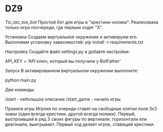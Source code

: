 # DZ9

*Tic_tac_toe_bot* Простой бот для
игры в "крестики-нолики". Реализована только игра поочереди, где первым ходят "X".

Установка Создаем виртуальное окружение и активируем его. Выполняем установку зависимостей: pip install -r requirements.txt

Настройка Создайте файл settings.py и добавте настройки:

API_KEY = 'API ключ, который вы получили у BotFather'

Запуск В активированном виртуальном окружении выполните:

python main.py

Две команды:

/start - небольшое описание /start_game - начало игры

Правила игры Игроки по очереди ставят на свободные клетки поля 3х3 знаки
(один всегда крестики, другой всегда нолики). 
Первый, выстроивший в ряд 3 своих фигуры по вертикали, горизонтали или диагонали, выигрывает.
Первый ход делает игрок, ставящий крестики.
